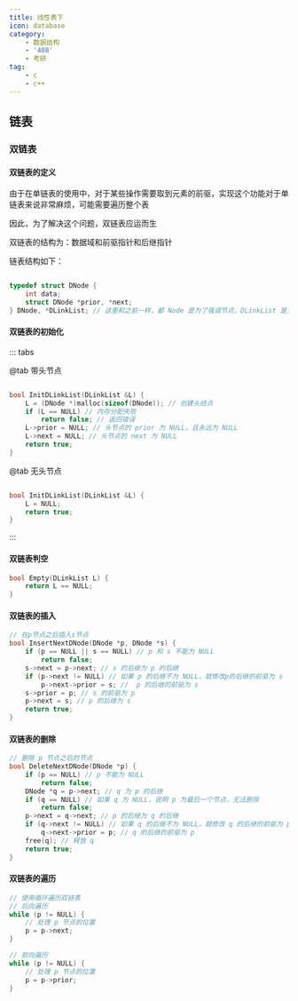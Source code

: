 ```yaml
---
title: 线性表下
icon: database
category:
    - 数据结构
    - '408'
    - 考研
tag:
    - c
    - c++
---
```


## 链表

### 双链表

#### 双链表的定义

由于在单链表的使用中，对于某些操作需要取到元素的前驱，实现这个功能对于单链表来说非常麻烦，可能需要遍历整个表

因此，为了解决这个问题，双链表应运而生

双链表的结构为：数据域和前驱指针和后继指针

链表结构如下：

```c

typedef struct DNode { 
    int data;
    struct DNode *prior, *next;
} DNode, *DLinkList; // 这里和之前一样，都 Node 是为了强调节点，DLinkList 是为了强调双链表，是链表的指针

```

#### 双链表的初始化

::: tabs

@tab 带头节点

```c

bool InitDLinkList(DLinkList &L) {
    L = (DNode *)malloc(sizeof(DNode)); // 创建头结点
    if (L == NULL) // 内存分配失败
        return false; // 返回错误
    L->prior = NULL; // 头节点的 prior 为 NULL，且永远为 NULL
    L->next = NULL; // 头节点的 next 为 NULL
    return true;
}

```

@tab 无头节点

```c

bool InitDLinkList(DLinkList &L) { 
    L = NULL;
    return true;
}

```

:::

#### 双链表判空

```c
bool Empty(DLinkList L) {
    return L == NULL;
}
```

#### 双链表的插入

```c
// 在p节点之后插入s节点
bool InsertNextDNode(DNode *p, DNode *s) {
    if (p == NULL || s == NULL) // p 和 s 不能为 NULL
        return false;
    s->next = p->next; // s 的后继为 p 的后继
    if (p->next != NULL) // 如果 p 的后继不为 NULL，就修改p的后继的前驱为 s
        p->next->prior = s; //  p 的后继的前驱为 s
    s->prior = p; // s 的前驱为 p
    p->next = s; // p 的后继为 s
    return true;
}

```

#### 双链表的删除

```c
// 删除 p 节点之后的节点
bool DeleteNextDNode(DNode *p) {
    if (p == NULL) // p 不能为 NULL
        return false;
    DNode *q = p->next; // q 为 p 的后继
    if (q == NULL) // 如果 q 为 NULL，说明 p 为最后一个节点，无法删除
        return false;
    p->next = q->next; // p 的后继为 q 的后继
    if (q->next != NULL) // 如果 q 的后继不为 NULL，就修改 q 的后继的前驱为 p
        q->next->prior = p; // q 的后继的前驱为 p
    free(q); // 释放 q
    return true;
}

```

#### 双链表的遍历

```c
// 使用循环遍历双链表
// 后向遍历
while (p != NULL) {
    // 处理 p 节点的位置
    p = p->next;
}

// 前向遍历
while (p != NULL) {
    // 处理 p 节点的位置
    p = p->prior;
}


```

